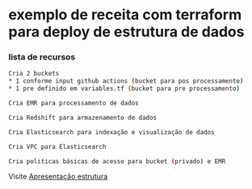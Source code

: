 # exemplo de receita com terraform para deploy de estrutura de dados

### lista de recursos

```bash
Cria 2 buckets
* 1 conforme input github actions (bucket para pos processamento)
* 1 pre definido em variables.tf (bucket para pre processamento)

Cria EMR para processamento de dados

Cria Redshift para armazenamento de dados

Cria Elasticsearch para indexação e visualização de dados

Cria VPC para Elasticsearch

Cria politicas básicas de acesso para bucket (privado) e EMR

```


Visite [Apresentação estrutura](https://docs.google.com/presentation/d/1wO89bes4uGz2C02k4z0KaQX7N-s2WPC3olrw70-WY6U/edit?usp=sharing)
